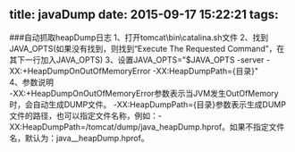 title: javaDump
date: 2015-09-17 15:22:21
tags:
---
###自动抓取heapDump日志
1、打开tomcat\bin\catalina.sh文件
2、找到JAVA_OPTS(如果没有找到，则找到“Execute The Requested Command”，在其下一行加入JAVA_OPTS)
3、设置JAVA_OPTS="$JAVA_OPTS -server -XX:+HeapDumpOnOutOfMemoryError -XX:HeapDumpPath={目录}"      
4、参数说明  
   -XX:+HeapDumpOnOutOfMemoryError参数表示当JVM发生OutOfMemory时，会自动生成DUMP文件。  -XX:HeapDumpPath={目录}参数表示生成DUMP文件的路径，也可以指定文件名称，例如：-XX:HeapDumpPath=/tomcat/dump/java_heapDump.hprof。如果不指定文件名，默认为：java_<pid>_<date>_<time>_heapDump.hprof。
   